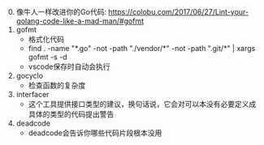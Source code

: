 0. 像牛人一样改进你的Go代码: https://colobu.com/2017/06/27/Lint-your-golang-code-like-a-mad-man/#gofmt
1. gofmt
    * 格式化代码
    * find . -name "\*.go" -not -path "./vendor/\*" -not -path ".git/\*" | xargs gofmt -s -d
    * vscode保存时自动会执行
2. gocyclo
    * 检查函数的复杂度
3. interfacer
    * 这个工具提供接口类型的建议，换句话说，它会对可以本没有必要定义成具体的类型的代码提出警告
4. deadcode
    * deadcode会告诉你哪些代码片段根本没用
